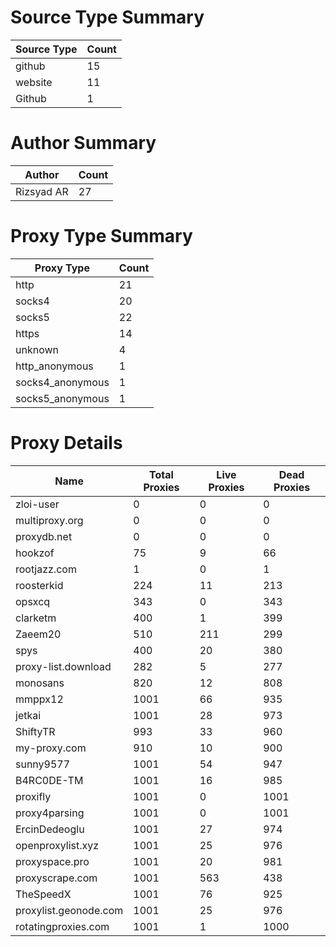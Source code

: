 # Source Type Summary

| Source Type | Count |
|-------------|-------|
| github | 15 |
| website | 11 |
| Github | 1 |


# Author Summary

| Author | Count |
|--------|-------|
| Rizsyad AR | 27 |


# Proxy Type Summary

| Proxy Type | Count |
|------------|-------|
| http | 21 |
| socks4 | 20 |
| socks5 | 22 |
| https | 14 |
| unknown | 4 |
| http_anonymous | 1 |
| socks4_anonymous | 1 |
| socks5_anonymous | 1 |


# Proxy Details

| Name | Total Proxies | Live Proxies | Dead Proxies |
|------|---------------|--------------|---------------|
| zloi-user | 0 | 0 | 0 |
| multiproxy.org | 0 | 0 | 0 |
| proxydb.net | 0 | 0 | 0 |
| hookzof | 75 | 9 | 66 |
| rootjazz.com | 1 | 0 | 1 |
| roosterkid | 224 | 11 | 213 |
| opsxcq | 343 | 0 | 343 |
| clarketm | 400 | 1 | 399 |
| Zaeem20 | 510 | 211 | 299 |
| spys | 400 | 20 | 380 |
| proxy-list.download | 282 | 5 | 277 |
| monosans | 820 | 12 | 808 |
| mmppx12 | 1001 | 66 | 935 |
| jetkai | 1001 | 28 | 973 |
| ShiftyTR | 993 | 33 | 960 |
| my-proxy.com | 910 | 10 | 900 |
| sunny9577 | 1001 | 54 | 947 |
| B4RC0DE-TM | 1001 | 16 | 985 |
| proxifly | 1001 | 0 | 1001 |
| proxy4parsing | 1001 | 0 | 1001 |
| ErcinDedeoglu | 1001 | 27 | 974 |
| openproxylist.xyz | 1001 | 25 | 976 |
| proxyspace.pro | 1001 | 20 | 981 |
| proxyscrape.com | 1001 | 563 | 438 |
| TheSpeedX | 1001 | 76 | 925 |
| proxylist.geonode.com | 1001 | 25 | 976 |
| rotatingproxies.com | 1001 | 1 | 1000 |
